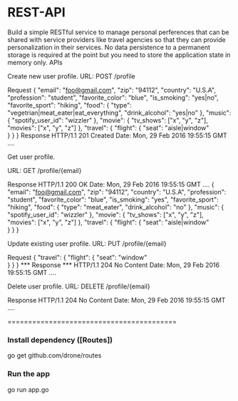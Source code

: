 # REST-API

Build a simple RESTful service to manage personal perferences that can be shared with service providers like travel agencies so that they can provide personalization in their services.
No data persistence to a permanent storage is required at the point but you need to store the application state in memory only.
APIs

Create new user profile.
URL: POST /profile

Request
{
    "email": "foo@gmail.com",
    "zip": "94112",
    "country": "U.S.A",
    "profession": "student",
    "favorite_color": "blue",
    "is_smoking": "yes|no",
    "favorite_sport": "hiking",
    "food": {
        "type": "vegetrian|meat_eater|eat_everything",
        "drink_alcohol": "yes|no"
    },
    "music": {
        "spotify_user_id": "wizzler"
    },
    "movie": {
        "tv_shows": ["x", "y", "z"],
        "movies": ["x", "y", "z"]
    },
    "travel": {
        "flight": {
            "seat": "aisle|window"            
        }
    }
}
Response
HTTP/1.1 201 Created
Date: Mon, 29 Feb 2016 19:55:15 GMT
....

Get user profile.

URL: GET /profile/{email}

Response
HTTP/1.1 200 OK
Date: Mon, 29 Feb 2016 19:55:15 GMT
....
{
    "email": "foo@gmail.com",
    "zip": "94112",
    "country": "U.S.A",
    "profession": "student",
    "favorite_color": "blue",
    "is_smoking": "yes",
    "favorite_sport": "hiking",
    "food": {
        "type": "meat_eater",
        "drink_alcohol": "no"
    },
    "music": {
        "spotify_user_id": "wizzler"
    },
    "movie": {
        "tv_shows": ["x", "y", "z"],
        "movies": ["x", "y", "z"]
    },
    "travel": {
        "flight": {
            "seat": "aisle|window"            
        }
    }
}

Update existing user profile.
URL: PUT /profile/{email}

Request
{
    "travel": {
        "flight": {
            "seat": "window"            
        }
    }
}
*** Response ***
HTTP/1.1 204 No Content
Date: Mon, 29 Feb 2016 19:55:15 GMT
....


Delete user profile.
URL: DELETE /profile/{email}

Response
HTTP/1.1 204 No Content
Date: Mon, 29 Feb 2016 19:55:15 GMT
....


=========================================

### Install dependency ([Routes])

go get github.com/drone/routes


### Run the app

go run app.go




